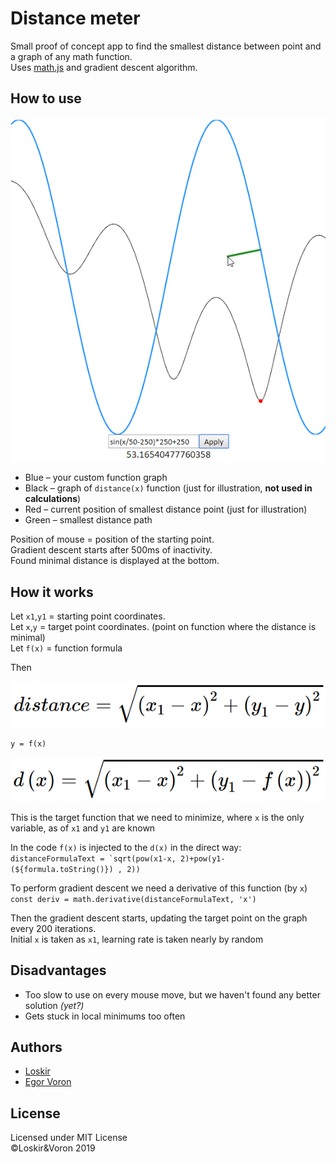 # Distance meter

Small proof of concept app to find the smallest distance between point and a graph of any math function.\
Uses [math.js](https://mathjs.org) and gradient descent algorithm.

## How to use

![App in work](./img/app.png)
- Blue – your custom function graph
- Black – graph of `distance(x)` function (just for illustration, **not used in calculations**)
- Red – current position of smallest distance point (just for illustration)
- Green – smallest distance path

Position of mouse = position of the starting point.\
Gradient descent starts after 500ms of inactivity.\
Found minimal distance is displayed at the bottom.

## How it works

Let `x1`,`y1` = starting point coordinates.\
Let `x`,`y` = target point coordinates. (point on function where the distance is minimal)\
Let `f(x)` = function formula

Then

![Distance formula](./img/distance.png)

`y = f(x)`

![Distance formula](./img/distance2.png)

This is the target function that we need to minimize, where `x` is the only variable, as of `x1` and `y1` are known

In the code `f(x)` is injected to the `d(x)` in the direct way:\
```distanceFormulaText = `sqrt(pow(x1-x, 2)+pow(y1-(${formula.toString()}) , 2))```

To perform gradient descent we need a derivative of this function (by `x`)\
`const deriv = math.derivative(distanceFormulaText, 'x')`

Then the gradient descent starts, updating the target point on the graph every 200 iterations.\
Initial `x` is taken as `x1`, learning rate is taken nearly by random  

## Disadvantages
- Too slow to use on every mouse move, but we haven't found any better solution _(yet?)_
- Gets stuck in local minimums too often

## Authors
- [Loskir](https://github.com/Loskir)
- [Egor Voron](https://github.com/EgorVoron)

## License
Licensed under MIT License\
&copy;Loskir&Voron 2019